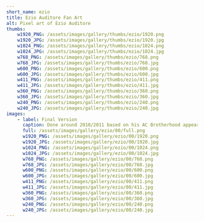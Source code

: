 ```yaml
---
short_name: ezio
title: Ezio Auditore Fan Art
alt: Pixel art of Ezio Auditore
thumbs:
    w1920_PNG: /assets/images/gallery/thumbs/ezio/1920.png
    w1920_JPG: /assets/images/gallery/thumbs/ezio/1920.jpg
    w1024_PNG: /assets/images/gallery/thumbs/ezio/1024.png
    w1024_JPG: /assets/images/gallery/thumbs/ezio/1024.jpg
    w768_PNG: /assets/images/gallery/thumbs/ezio/768.png
    w768_JPG: /assets/images/gallery/thumbs/ezio/768.jpg
    w600_PNG: /assets/images/gallery/thumbs/ezio/600.png
    w600_JPG: /assets/images/gallery/thumbs/ezio/600.jpg
    w411_PNG: /assets/images/gallery/thumbs/ezio/411.png
    w411_JPG: /assets/images/gallery/thumbs/ezio/411.jpg
    w360_PNG: /assets/images/gallery/thumbs/ezio/360.png
    w360_JPG: /assets/images/gallery/thumbs/ezio/360.jpg
    w240_PNG: /assets/images/gallery/thumbs/ezio/240.png
    w240_JPG: /assets/images/gallery/thumbs/ezio/240.jpg
images:
    - label: Final Version
      caption: Done around 2010/2011 based on his AC Brotherhood appearance.
      full: /assets/images/gallery/ezio/00/full.png
      w1920_PNG: /assets/images/gallery/ezio/00/1920.png
      w1920_JPG: /assets/images/gallery/ezio/00/1920.jpg
      w1024_PNG: /assets/images/gallery/ezio/00/1024.png
      w1024_JPG: /assets/images/gallery/ezio/00/1024.jpg
      w768_PNG: /assets/images/gallery/ezio/00/768.png
      w768_JPG: /assets/images/gallery/ezio/00/768.jpg
      w600_PNG: /assets/images/gallery/ezio/00/600.png
      w600_JPG: /assets/images/gallery/ezio/00/600.jpg
      w411_PNG: /assets/images/gallery/ezio/00/411.png
      w411_JPG: /assets/images/gallery/ezio/00/411.jpg
      w360_PNG: /assets/images/gallery/ezio/00/360.png
      w360_JPG: /assets/images/gallery/ezio/00/360.jpg
      w240_PNG: /assets/images/gallery/ezio/00/240.png
      w240_JPG: /assets/images/gallery/ezio/00/240.jpg
---
```

